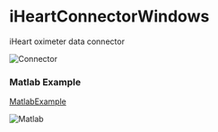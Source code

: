 # iHeartConnectorWindows
iHeart oximeter data connector

![Connector](../../../.github/blob/main/profile/assets/images/connector.png)

### Matlab Example

[MatlabExample](https://github.com/iheartre/iHeartConnectorWindows/tree/main/Matlab%20Example)

![Matlab](../../../.github/blob/main/profile/assets/images/matlab_chart.png)